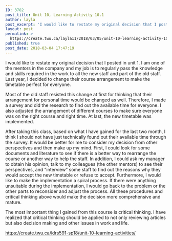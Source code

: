 ```yaml
---
ID: 3782
post_title: Unit 10, Learning Activity 10.1
author: layla
post_excerpt: 'I would like to restate my original decision that I posted in unit 1.&nbsp;I am one of the mentors in the company and my job is to regularly pass the knowledge and skills required in the work to all the new staff and part of the old staff. Last year, I decided to change their &hellip; <p><a href="https://create.twu.ca/layla11/2018/03/05/unit-10-learning-activity-10-1/">Continue reading<span> "Unit 10, Learning Activity 10.1"</span></a></p>'
layout: post
permalink: >
  https://create.twu.ca/layla11/2018/03/05/unit-10-learning-activity-10-1/
published: true
post_date: 2018-03-04 17:47:19
---
```

I would like to restate my original decision that I posted in unit 1. I am one of the mentors in the company and my job is to regularly pass the knowledge and skills required in the work to all the new staff and part of the old staff. Last year, I decided to change their course arrangement to make the timetable perfect for everyone.

Most of the old staff resisted this change at first for thinking that their arrangement for personal time would be changed as well. Therefore, I made a survey and did the research to find out the available time for everyone. I also adjusted the arrangement of different courses to make sure everyone was on the right course and right time. At last, the new timetable was implemented.

After taking this class, based on what I have gained for the last two month, I think I should not have just technically found out their available time through the survey. It would be better for me to consider my decision from other perspectives and then make up my mind. First, I could look for some documents and literature to see if there is a better way to rearrange the course or another way to help the staff. In addition, I could ask my manager to obtain his opinion, talk to my colleagues (the other mentors) to see their perspectives, and &#8220;interview&#8221; some staff to find out the reasons why they would accept the new timetable or refuse to accept. Furthermore, I would like to make the implementation a spiral process. If there were anything unsuitable during the implementation, I would go back to the problem or the other parts to reconsider and adjust the process. All these procedures and critical thinking above would make the decision more comprehensive and mature.

The most important thing I gained from this course is critical thinking. I have realized that critical thinking should be applied to not only reviewing articles but also decision making and other issues in work and life.

<a href="https://create.twu.ca/ldrs591-sp18/unit-10-learning-activities/">https://create.twu.ca/ldrs591-sp18/unit-10-learning-activities/</a>
